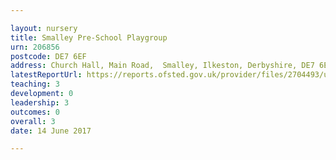 ```yaml
---

layout: nursery
title: Smalley Pre-School Playgroup
urn: 206856
postcode: DE7 6EF
address: Church Hall, Main Road,  Smalley, Ilkeston, Derbyshire, DE7 6EF
latestReportUrl: https://reports.ofsted.gov.uk/provider/files/2704493/urn/206856.pdf
teaching: 3
development: 0
leadership: 3
outcomes: 0
overall: 3
date: 14 June 2017

---
```

